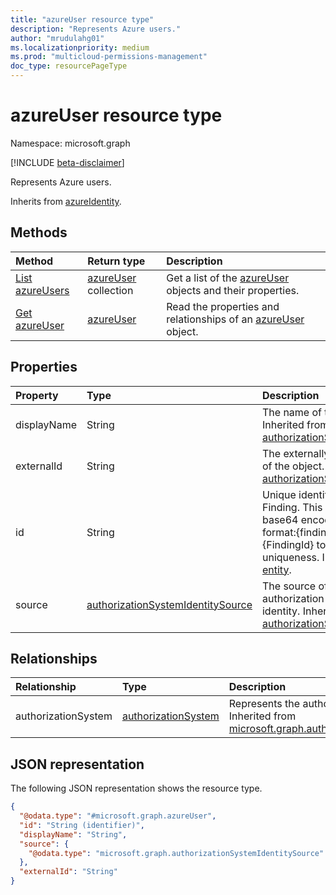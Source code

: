```yaml
---
title: "azureUser resource type"
description: "Represents Azure users."
author: "mrudulahg01"
ms.localizationpriority: medium
ms.prod: "multicloud-permissions-management"
doc_type: resourcePageType
---
```


# azureUser resource type

Namespace: microsoft.graph

[!INCLUDE [beta-disclaimer](../../includes/beta-disclaimer.md)]

Represents Azure users.

Inherits from [azureIdentity](../resources/azureidentity.md).

## Methods
|Method|Return type|Description|
|:---|:---|:---|
|[List azureUsers](../api/azureuser-list.md)|[azureUser](../resources/azureuser.md) collection|Get a list of the [azureUser](../resources/azureuser.md) objects and their properties.|
|[Get azureUser](../api/azureuser-get.md)|[azureUser](../resources/azureuser.md)|Read the properties and relationships of an [azureUser](../resources/azureuser.md) object.|

## Properties
|Property|Type|Description|
|:---|:---|:---|
|displayName|String|The name of the object. Inherited from [authorizationSystemIdentity](../resources/authorizationsystemidentity.md).|
|externalId|String|The externally displayed ID of the object. Inherited from [authorizationSystemIdentity](../resources/authorizationsystemidentity.md).|
|id|String|Unique identifier for the Finding. This id will be base64 encoded using the format:{findingType}{FindingId} to ensure uniqueness. Inherited from [entity](../resources/entity.md).|
|source|[authorizationSystemIdentitySource](../resources/authorizationsystemidentityresource.md)|The source of the authorization system identity. Inherited from [authorizationSystemIdentity](../resources/authorizationsystemidentity.md).|

## Relationships
|Relationship|Type|Description|
|:---|:---|:---|
|authorizationSystem|[authorizationSystem](../resources/authorizationsystem.md)|Represents the authorization system. Inherited from [microsoft.graph.authorizationSystemIdentity](../resources/authorizationsystemidentity.md)|

## JSON representation
The following JSON representation shows the resource type.
<!-- {
  "blockType": "resource",
  "keyProperty": "id",
  "@odata.type": "microsoft.graph.azureUser",
  "baseType": "microsoft.graph.azureIdentity",
  "openType": false
}
-->
``` json
{
  "@odata.type": "#microsoft.graph.azureUser",
  "id": "String (identifier)",
  "displayName": "String",
  "source": {
    "@odata.type": "microsoft.graph.authorizationSystemIdentitySource"
  },
  "externalId": "String"
}
```

